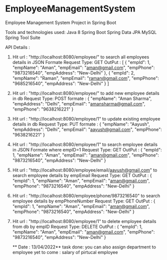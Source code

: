# EmployeeManagementSystem
Employee Management System Project in Spring Boot

Tools and technologies used:
    Java 8
    Spring Boot
    Spring Data JPA
    MySQL
    Spring Tool Suite 
    
API Details :


1) Hit url : "http://localhost:8080/employee/" to search all employees details in JSON Formate 
Request Type: GET
OutPut : [
    {
        "empId": 1,
        "empName": "Aman",
        "empEmail": "aman@gmail.com",
        "empPhone": "9873216540",
        "empAddress": "New-Delhi"
    },
    {
        "empId": 2,
        "empName": "Raman",
        "empEmail": "raman@gmail.com",
        "empPhone": "9685216540",
        "empAddress": "New-Delhi"
    }
]

2) Hit url : "http://localhost:8080/employee/" to add new employee details in db
Request Type: POST
formate :  {
        "empName": "Aman Sharma",
        "empAddress": "Delhi",
        "empEmail": "amansharma@gmail.com",
        "empPhone": "9638216221"
    }
    

3) Hit url : "http://localhost:8080/employee/1" to update existing employee details in db
Request Type: PUT
formate :  {
        "empName": "Aayush",
        "empAddress": "Delhi",
        "empEmail": "aayush@gmail.com",
        "empPhone": "9638216221"
    }    

4) Hit url : "http://localhost:8080/employee/1" to search employee details in JSON Formate where empID=1 
Request Type: GET
OutPut :  {
        "empId": 1,
        "empName": "Aman",
        "empEmail": "aman@gmail.com",
        "empPhone": "9873216540",
        "empAddress": "New-Delhi"
    }
    
5) Hit url : "http://localhost:8080/employee/email/aayush@gmail.com" to search employee details by empEmail 
Request Type: GET
OutPut :  {
        "empId": 1,
        "empName": "Aman",
        "empEmail": "aman@gmail.com",
        "empPhone": "9873216540",
        "empAddress": "New-Delhi"
    }    

6) Hit url : "http://localhost:8080/employee/phone/9873216540" to search employee details by empPhoneNumber 
Request Type: GET
OutPut :  {
        "empId": 1,
        "empName": "Aman",
        "empEmail": "aman@gmail.com",
        "empPhone": "9873216540",
        "empAddress": "New-Delhi"
    }    


7) Hit url : "http://localhost:8080/employee/1" to delete employee details from db by empID
Request Type: DELETE
OutPut :  {
        "empId": 1,
        "empName": "Aman",
        "empEmail": "aman@gmail.com",
        "empPhone": "9873216540",
        "empAddress": "New-Delhi"
    }   
    
    
   ** Date : 13/04/2022**
    task done: you can also assign department to employee
    yet to come : salary of pirtucal employee
